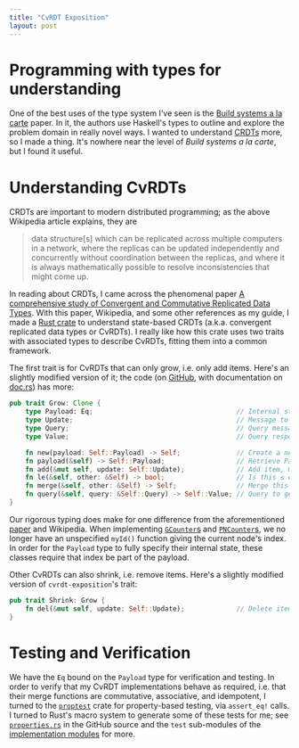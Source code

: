 ```yaml
---
title: "CvRDT Exposition"
layout: post
---
```


# Programming with types for understanding

One of the best uses of the type system I've seen is the [Build systems a la carte](https://www.microsoft.com/en-us/research/publication/build-systems-la-carte/) paper.
In it, the authors use Haskell's types to outline and explore the problem domain in really novel ways.
I wanted to understand [CRDTs](https://en.wikipedia.org/wiki/Conflict-free_replicated_data_type) more, so I made a thing.
It's nowhere near the level of _Build systems a la carte_, but I found it useful.

# Understanding CvRDTs

CRDTs are important to modern distributed programming; as the above Wikipedia article explains, they are

> data structure[s] which can be replicated across multiple computers in a network, where the replicas can be updated independently and concurrently without coordination between the replicas, and where it is always mathematically possible to resolve inconsistencies that might come up.

In reading about CRDTs, I came across the phenomenal paper [A comprehensive study of Convergent and Commutative Replicated Data Types](https://hal.inria.fr/inria-00555588/).
With this paper, Wikipedia, and some other references as my guide, I made a [Rust crate](https://docs.rs/cvrdt-exposition/) to understand state-based CRDTs (a.k.a. convergent replicated data types or CvRDTs).
I really like how this crate uses two traits with associated types to describe CvRDTs, fitting them into a common framework.

The first trait is for CvRDTs that can only grow, i.e. only add items.
Here's an slightly modified version of it; the code (on [GitHub](https://github.com/genos/cvrdt-exposition), with documentation on [doc.rs](https://docs.rs/cvrdt-exposition/)) has more:

```rust
pub trait Grow: Clone {
    type Payload: Eq;                                    // Internal state
    type Update;                                         // Message to update internal state
    type Query;                                          // Query message
    type Value;                                          // Query response

    fn new(payload: Self::Payload) -> Self;              // Create a new version of our CvRDT from Payload
    fn payload(&self) -> Self::Payload;                  // Retrieve Payload
    fn add(&mut self, update: Self::Update);             // Add item, mutating in-place
    fn le(&self, other: &Self) -> bool;                  // Is this ≤ other in semilattice's partial order?
    fn merge(&self, other: &Self) -> Self;               // Merge this and other into new CvRDT
    fn query(&self, query: &Self::Query) -> Self::Value; // Query to get some Value
}
```

Our rigorous typing does make for one difference from the aforementioned [paper](https://hal.inria.fr/inria-00555588/) and Wikipedia.
When implementing [`GCounter`s](https://en.wikipedia.org/wiki/Conflict-free_replicated_data_type#G-Counter_(Grow-only_Counter)) and [`PNCounter`s](https://en.wikipedia.org/wiki/Conflict-free_replicated_data_type#PN-Counter_(Positive-Negative_Counter)), we no longer have an unspecified `myId()` function giving the current node's index.
In order for the `Payload` type to fully specify their internal state, these classes require that index be part of the payload.

Other CvRDTs can also shrink, i.e. remove items.
Here's a slightly modified version of `cvrdt-exposition`'s trait:

```rust
pub trait Shrink: Grow {
    fn del(&mut self, update: Self::Update);             // Delete item, mutating in-place
}
```

# Testing and Verification

We have the `Eq` bound on the `Payload` type for verification and testing.
In order to verify that my CvRDT implementations behave as required, i.e. that their merge functions are commutative, associative, and idempotent, I turned to the [`proptest`](https://crates.io/crates/proptest) crate for property-based testing, via `assert_eq!` calls.
I turned to Rust's macro system to generate some of these tests for me; see [`properties.rs`](https://github.com/genos/cvrdt-exposition/blob/main/src/properties.rs) in the GitHub source and the `test` sub-modules of the [implementation modules](https://github.com/genos/cvrdt-exposition/tree/main/src) for more.
